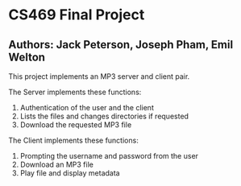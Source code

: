 # CS469 Final Project
## Authors: Jack Peterson, Joseph Pham, Emil Welton

This project implements an MP3 server and client pair.

The Server implements these functions:
1. Authentication of the user and the client
2. Lists the files and changes directories if requested
3. Download the requested MP3 file

The Client implements these functions:
1. Prompting the username and password from the user
2. Download an MP3 file
3. Play file and display metadata
